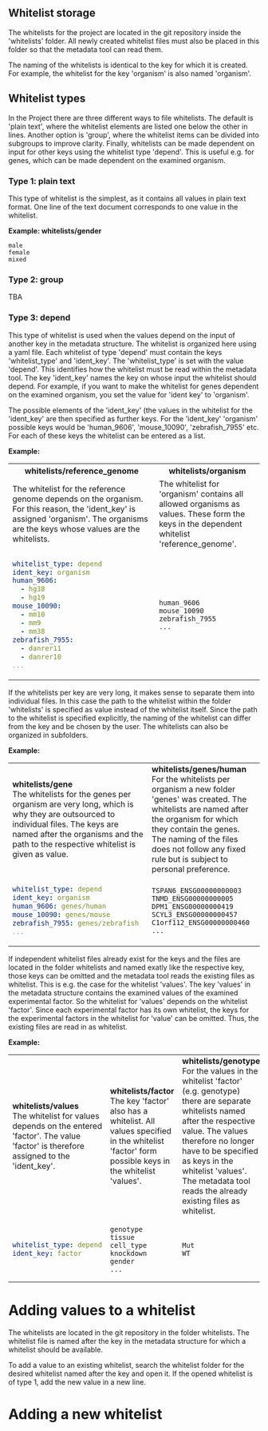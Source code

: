 ## Whitelist storage

The whitelists for the project are located in the git repository inside the 'whitelists' folder. All newly created whitelist files must also be placed in this folder so that the metadata tool can read them.

The naming of the whitelists is identical to the key for which it is created. For example, the whitelist for the key 'organism' is also named 'organism'. 

## Whitelist types

In the Project there are three different ways to file whitelists. The default is 'plain text', where the whitelist elements are listed one below the other in lines.
Another option is 'group', where the whitelist items can be divided into subgroups to improve clarity.
Finally, whitelists can be made dependent on input for other keys using the whitelist type 'depend'. This is useful e.g. for genes, which can be made dependent on the examined organism.

### Type 1: plain text

This type of whitelist is the simplest, as it contains all values in plain text format. One line of the text document corresponds to one value in the whitelist.

__Example: whitelists/gender__
```text
male
female
mixed
```

### Type 2: group

TBA

### Type 3: depend

This type of whitelist is used when the values depend on the input of another key in the metadata structure. 
The whitelist is organized here using a yaml file. Each whitelist of type 'depend' must contain the keys 'whitelist_type' and 'ident_key'.
The 'whitelist_type' is set with the value 'depend'. This identifies how the whitelist must be read within the metadata tool.
The key 'ident_key' names the key on whose input the whitelist should depend. For example, if you want to make the whitelist for genes dependent on the examined organism, you set the value for 'ident key' to 'organism'.

The possible elements of the 'ident_key' (the values in the whitelist for the 'ident_key' are then specified as further keys. For the 'ident_key' 'organism' possible keys would be 'human_9606', 'mouse_10090', 'zebrafish_7955' etc. For each of these keys the whitelist can be entered as a list.

__Example:__

<table>
<tr>
<th>
whitelists/reference_genome
</th>
<th>
whitelists/organism
</th>
</tr>
<tr>
<td> 
<div>
The whitelist for the reference genome depends on the organism.
For this reason, the 'ident_key' is assigned 'organism'. The organisms are the keys whose values are the whitelists.
</div>
</td> 
<td> 
<div>
The whitelist for 'organism' contains all allowed organisms as values. 
These form the keys in the dependent whitelist 'reference_genome'.
</div>
</td>
</tr>
<tr>
<td>

```yaml
whitelist_type: depend
ident_key: organism
human_9606:
  - hg38
  - hg19
mouse_10090:
  - mm10
  - mm9
  - mm38
zebrafish_7955:
  - danrer11
  - danrer10
...
```

</td>
<td>

```text
human_9606
mouse_10090
zebrafish_7955
...
```
</td>
</tr>
</table>


If the whitelists per key are very long, it makes sense to separate them into individual files. In this case the path to the whitelist within the folder 'whitelists' is specified as value instead of the whitelist itself. Since the path to the whitelist is specified explicitly, the naming of the whitelist can differ from the key and be chosen by the user. The whitelists can also be organized in subfolders.

__Example:__


<table style="width:100%">
<tr>
<td> 
<b>whitelists/gene</b><br>The whitelists for the genes per organism are very long, which is why they are outsourced to individual files. The keys are named after the organisms and the path to the respective whitelist is given as value. 
</td> 
<td> 
<b>whitelists/genes/human</b><br>For the whitelists per organism a new folder 'genes' was created. The whitelists are named after the organism for which they contain the genes. The naming of the files does not follow any fixed rule but is subject to personal preference. 
</td>
</tr>
<tr>
<td>

```yaml
whitelist_type: depend
ident_key: organism
human_9606: genes/human
mouse_10090: genes/mouse
zebrafish_7955: genes/zebrafish
...
```

</td>
<td>

```text
TSPAN6_ENSG00000000003
TNMD_ENSG00000000005
DPM1_ENSG00000000419
SCYL3_ENSG00000000457
C1orf112_ENSG00000000460
...
```
</td>
</tr>
</table>

If independent whitelist files already exist for the keys and the files are located in the folder whitelists and named exatly like the respective key, those keys can be omitted and the metadata tool reads the existing files as whitelist. This is e.g. the case for the whitelist 'values'. The key 'values' in the metadata structure contains the examined values of the examined experimental factor. So the whitelist for 'values' depends on the whitelist 'factor'. Since each experimental factor has its own whitelist, the keys for the experimental factors in the whitelist for 'value' can be omitted. Thus, the existing files are read in as whitelist.

__Example:__


<table>
<tr>
<td style="width:30%"> 
<b>whitelists/values</b><br>The whitelist for values depends on the entered 'factor'. The value 'factor' is therefore assigned to the 'ident_key'.
</td> 
<td style="width:30%"> 
<b>whitelists/factor</b><br>The key 'factor' also has a whitelist. All values specified in the whitelist 'factor' form possible keys in the whitelist 'values'.
</td>
<td style="width:30%"> 
<b>whitelists/genotype</b><br>For the values in the whitelist 'factor' (e.g. genotype) there are separate whitelists named after the respective value. The values therefore no longer have to be specified as keys in the whitelist 'values'. The metadata tool reads the already existing files as whitelist.
</td> 
</tr>
<tr>
<td>

```yaml
whitelist_type: depend
ident_key: factor
```

</td>
<td>

```text
genotype
tissue
cell_type
knockdown
gender
...
```
</td>

<td>

```text
Mut
WT
```
</td>
</tr>
</table>


# Adding values to a whitelist

The whitelists are located in the git repository in the folder whitelists. The whitelist file is named after the key in the metadata structure for which a whitelist should be available. 

To add a value to an existing whitelist, search the whitelist folder for the desired whitelist named after the key and open it.
If the opened whitelist is of type 1, add the new value in a new line.

# Adding a new whitelist
